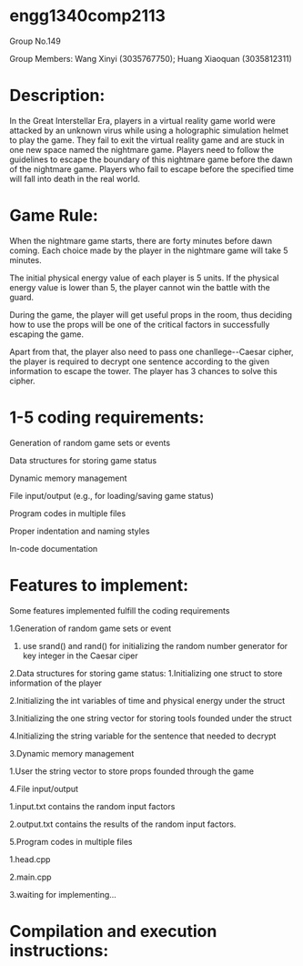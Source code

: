 # engg1340comp2113

Group No.149 

Group Members: Wang Xinyi (3035767750); Huang Xiaoquan (3035812311)

# Description:
In the Great Interstellar Era, players in a virtual reality game world were attacked by an unknown virus while using a holographic simulation helmet to play the game. They fail to exit the virtual reality game and are stuck in one new space named the nightmare game.  Players need to follow the guidelines to escape the boundary of this nightmare game before the dawn of the nightmare game. Players who fail to escape before the specified time will fall into death in the real world.

# Game Rule:
When the nightmare game starts, there are forty minutes before dawn coming. Each choice made by the player in the nightmare game will take 5 minutes. 

The initial physical energy value of each player is 5 units. If the physical energy value is lower than 5, the player cannot win the battle with the guard. 

During the game, the player will get useful props in the room, thus deciding how to use the props will be one of the critical factors in successfully escaping the game.

Apart from that, the player also need to pass one chanllege--Caesar cipher, the player is required to decrypt one sentence according to the given information to escape the tower. The player has 3 chances to solve this cipher.

# 1-5 coding requirements:

Generation of random game sets or events

Data structures for storing game status

Dynamic memory management

File input/output (e.g., for loading/saving game status)

Program codes in multiple files

Proper indentation and naming styles

In-code documentation

# Features to implement:
Some features implemented fulfill the coding requirements

1.Generation of random game sets or event
   1. use srand() and rand() for initializing the random number generator for key integer in the Caesar ciper

2.Data structures for storing game status:
  1.Initializing one struct to store information of the player

  2.Initializing the int variables of time and physical energy under the struct 

  3.Initializing the one string vector for storing tools founded under the struct

  4.Initializing the string variable for the sentence that needed to decrypt

3.Dynamic memory management


   1.User the string vector to store props founded through the game

4.File input/output 

  1.input.txt contains the random input factors

  2.output.txt contains the results of the random input factors.

5.Program codes in multiple files

  1.head.cpp

  2.main.cpp

  3.waiting for implementing...

# Compilation and execution instructions:
